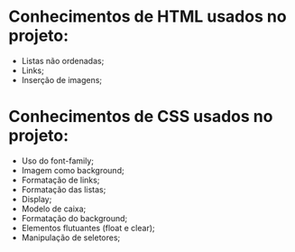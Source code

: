 # Conhecimentos de HTML usados no projeto: 

- Listas não ordenadas;
- Links;
- Inserção de imagens;

# Conhecimentos de CSS usados no projeto:

- Uso do font-family;
- Imagem como background;
- Formatação de links;
- Formatação das listas;
- Display;
- Modelo de caixa;
- Formatação do background;
- Elementos flutuantes (float e clear);
- Manipulação de seletores;

